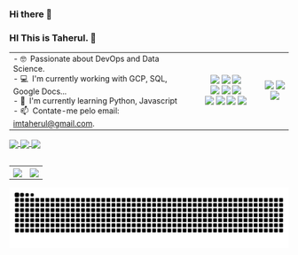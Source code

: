 ### Hi there 👋

<!--
**imtaherul/imtaherul** is a ✨ _special_ ✨ repository because its `README.md` (this file) appears on your GitHub profile.

Here are some ideas to get you started:

- 🔭 I’m currently working on ...
- 🌱 I’m currently learning ...
- 👯 I’m looking to collaborate on ...
- 🤔 I’m looking for help with ...
- 💬 Ask me about ...
- 📫 How to reach me: ...
- 😄 Pronouns: ...
- ⚡ Fun fact: ...
-->



### HI This is Taherul. 🚀

<table>
    <tr>
        <td width="65%">
            - 🤓&ensp;Passionate about DevOps and Data Science. <br>
            - 💻&ensp;I'm currently working with GCP, SQL, Google Docs... <br>
            - 🌱&ensp;I'm currently learning Python, Javascript<br>
            - 📫&ensp;Contate-me pelo email: <a href="mailto:imtaherul@gmail.com">imtaherul@gmail.com</a>.
        </td>
        <td width="25%">
            <div align="center">
                <img width="40" src="https://cdn.jsdelivr.net/gh/devicons/devicon/icons/html5/html5-plain-wordmark.svg" />
                <img width="40" src="https://cdn.jsdelivr.net/gh/devicons/devicon/icons/css3/css3-plain-wordmark.svg" />
                <img width="40" src="https://cdn.jsdelivr.net/gh/devicons/devicon/icons/javascript/javascript-plain.svg" />
            </div>
            <div align="center">
                <img width="40" src="https://cdn.jsdelivr.net/gh/devicons/devicon/icons/php/php-plain.svg" />
                <img width="40" src="https://cdn.jsdelivr.net/gh/devicons/devicon/icons/mysql/mysql-original-wordmark.svg" />
                <img width="40" src="https://cdn.jsdelivr.net/gh/devicons/devicon/icons/mongodb/mongodb-plain-wordmark.svg" />
            </div>
            <div align="center">
                <img width="40" src="https://cdn.jsdelivr.net/gh/devicons/devicon/icons/nodejs/nodejs-plain.svg" />
                <img width="40" src="https://cdn.jsdelivr.net/gh/devicons/devicon/icons/typescript/typescript-original.svg" />
                <img width="40" src="https://cdn.jsdelivr.net/gh/devicons/devicon/icons/react/react-original.svg" />
                <img width="40" src="https://raw.githubusercontent.com/danielcranney/readme-generator/main/public/icons/skills/nextjs-colored-dark.svg" />
            </div>
        </td>
        <td width="10%">
            <div align="center">
                <img width="40" src="https://cdn.jsdelivr.net/gh/devicons/devicon/icons/amazonwebservices/amazonwebservices-original.svg" />
                <img width="40" src="https://cdn.jsdelivr.net/gh/devicons/devicon/icons/vuejs/vuejs-original.svg" />
                <img width="40" src="https://cdn.jsdelivr.net/gh/devicons/devicon/icons/nuxtjs/nuxtjs-original.svg" />
            </div>
        </td>
    </tr>
</table>
  
<div>
  <a href="https://www.linkedin.com/in/imtaherul/" target="_blank">
    <img align="center" src="https://img.shields.io/badge/LinkedIn-0077B5?style=for-the-badge&logo=linkedin&logoColor=white" />
  </a>
  <a href="mailto:imtaherul@gmail.com">
    <img align="center" src="https://img.shields.io/badge/Gmail-D14836?style=for-the-badge&logo=gmail&logoColor=white" />
  </a>  
<!--   <a href="https://www.instagram.com/samuelcupertino.dev" target="_blank">
    <img align="center" src="https://img.shields.io/badge/Instagram-E4405F?style=for-the-badge&logo=instagram&logoColor=white" />
  </a> -->
  <a href="https://codepen.io/imtaherul)" target="_blank">
    <img align="center" width="75" src="https://i1.wp.com/blog.codepen.io/wp-content/uploads/2012/08/main_logo.jpeg?resize=690%2C258&ssl=1" />
  </a>    
</div>

<br>

<table>
    <tr>
        <td>
            <a href="https://github.com/anuraghazra/github-readme-stats">
              <img align="center" src="https://github-readme-stats.vercel.app/api?username=samuelCupertino&show_icons=true&theme=tokyonight" />
            </a>
        </td>
        <td>
            <a href="https://github.com/anuraghazra/convoychat">
              <img align="center" src="https://github-readme-stats.vercel.app/api/top-langs/?username=samuelCupertino&layout=compact&theme=tokyonight" />
            </a>
        </td>
    </tr> 
</table>

![Snake animation](https://github.com/samuelCupertino/samuelCupertino/blob/output/github-contribution-grid-snake.svg)
